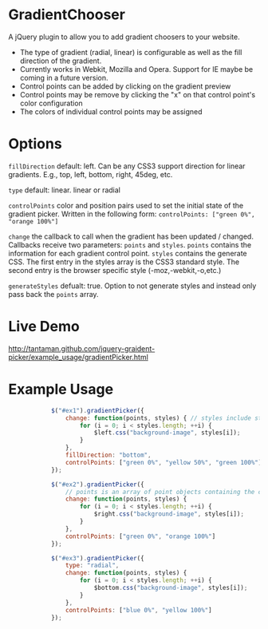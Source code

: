 GradientChooser
====

A jQuery plugin to allow you to add gradient choosers to your website.

* The type of gradient (radial, linear) is configurable as well as the fill direction of the gradient.
* Currently works in Webkit, Mozilla and Opera.  Support for IE maybe be coming in a future version.
* Control points can be added by clicking on the gradient preview
* Control points may be remove by clicking the "x" on that control point's color configuration
* The colors of individual control points may be assigned


Options
====

```fillDirection``` default: left.  Can be any CSS3 support direction for linear gradients.  E.g., top, left, bottom, right, 45deg, etc.  

```type``` default: linear.  linear or radial

```controlPoints``` color and position pairs used to set the initial state of the gradient picker.  Written in the following form: ```controlPoints: ["green 0%", "orange 100%"]```

```change``` the callback to call when the gradient has been updated / changed.  Callbacks receive two parameters: ```points``` and ```styles```.  ```points``` contains the information for each gradient control point.  ```styles``` contains the generate CSS.  The first entry in the styles array is the CSS3 standard style.  The second entry is the browser specific style (-moz,-webkit,-o,etc.)

```generateStyles``` defualt: true.  Option to not generate styles and instead only pass back the ```points``` array.


Live Demo
====
http://tantaman.github.com/jquery-graident-picker/example_usage/gradientPicker.html

Example Usage
====

```javascript
			$("#ex1").gradientPicker({
				change: function(points, styles) { // styles include standard style and browser-prefixed style
					for (i = 0; i < styles.length; ++i) {
						$left.css("background-image", styles[i]);
					}
				},
				fillDirection: "bottom",
				controlPoints: ["green 0%", "yellow 50%", "green 100%"]
			});

			$("#ex2").gradientPicker({
				// points is an array of point objects containing the color and position of a graident control point.
				change: function(points, styles) { 
					for (i = 0; i < styles.length; ++i) {
						$right.css("background-image", styles[i]);
					}
				},
				controlPoints: ["green 0%", "orange 100%"]
			});

			$("#ex3").gradientPicker({
				type: "radial",
				change: function(points, styles) {
					for (i = 0; i < styles.length; ++i) {
						$bottom.css("background-image", styles[i]);
					}
				},
				controlPoints: ["blue 0%", "yellow 100%"]
			});
```